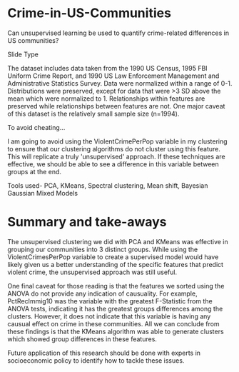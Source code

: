 # Crime-in-US-Communities
 Can unsupervised learning be used to quantify crime-related differences in US communities?

Slide Type

The dataset includes data taken from the 1990 US Census, 1995 FBI Uniform Crime Report, and 1990 US Law Enforcement Management and Administrative Statistics Survey. Data were normalized within a range of 0-1. Distributions were preserved, except for data that were >3 SD above the mean which were normalized to 1. Relationships within features are preserved while relationships between features are not. One major caveat of this dataset is the relatively small sample size (n=1994).

To avoid cheating...

I am going to avoid using the ViolentCrimePerPop variable in my clustering to ensure that our clustering algorithms do not cluster using this feature. This will replicate a truly 'unsupervised' approach. If these techniques are effective, we should be able to see a difference in this variable between groups at the end.

Tools used- PCA, KMeans, Spectral clustering, Mean shift, Bayesian Gaussian Mixed Models


# Summary and take-aways

The unsupervised clustering we did with PCA and KMeans was effective in grouping our communities into 3 distinct groups. While using the ViolentCrimesPerPop variable to create a supervised model would have likely given us a better understanding of the specific features that predict violent crime, the unsupervised approach was still useful.

One final caveat for those reading is that the features we sorted using the ANOVA do not provide any indication of causuality. For example, PctRecImmig10 was the variable with the greatest F-Statistic from the ANOVA tests, indicating it has the greatest groups differences among the clusters. However, it does not indicate that this variable is having any causual effect on crime in these communities. All we can conclude from these findings is that the KMeans algorithm was able to generate clusters which showed group differences in these features.

Future application of this research should be done with experts in socioeconomic policy to identify how to tackle these issues. 
